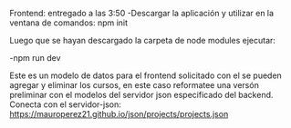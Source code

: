 Frontend: entregado a las 3:50
-Descargar la aplicación y utilizar en la ventana de comandos:
npm init

Luego que se hayan descargado la carpeta de node modules
ejecutar:

-npm run dev



Este es un modelo de datos para el frontend solicitado con el se pueden agregar y eliminar los cursos,
en este caso reformatee una versón preliminar con el modelos del servidor json especificado del backend.
Conecta con el servidor-json:
https://mauroperez21.github.io/json/projects/projects.json

